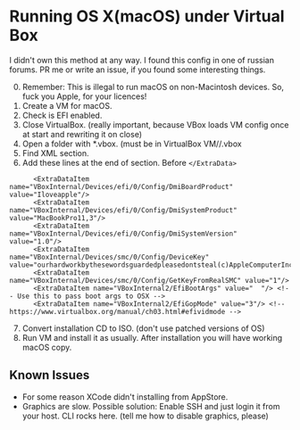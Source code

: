 # Running OS X(macOS) under Virtual Box

I didn't own this method at any way. I found this config in one of russian forums. 
PR me or write an issue, if you found some interesting things.

0. Remember: This is illegal to run macOS on non-Macintosh devices. So, fuck you Apple, for your licences! 
1. Create a VM for macOS. 
2. Check is EFI enabled.
3. Close VirtualBox. (really important, because VBox loads VM config once at start and rewriting it on close)
4. Open a folder with *.vbox. (must be in VirtualBox VM/<name>/<name>.vbox
5. Find <ExtraData> XML section.
6. Add these lines at the end of section. Before `</ExtraData>`
```
      <ExtraDataItem name="VBoxInternal/Devices/efi/0/Config/DmiBoardProduct" value="Iloveapple"/>
      <ExtraDataItem name="VBoxInternal/Devices/efi/0/Config/DmiSystemProduct" value="MacBookPro11,3"/>
      <ExtraDataItem name="VBoxInternal/Devices/efi/0/Config/DmiSystemVersion" value="1.0"/>
      <ExtraDataItem name="VBoxInternal/Devices/smc/0/Config/DeviceKey" value="ourhardworkbythesewordsguardedpleasedontsteal(c)AppleComputerInc"/>
      <ExtraDataItem name="VBoxInternal/Devices/smc/0/Config/GetKeyFromRealSMC" value="1"/>
      <ExtraDataItem name="VBoxInternal2/EfiBootArgs" value="  "/> <!-- Use this to pass boot args to OSX -->
      <ExtraDataItem name="VBoxInternal2/EfiGopMode" value="3"/> <!-- https://www.virtualbox.org/manual/ch03.html#efividmode -->
```
7. Convert installation CD to ISO. (don't use patched versions of OS)
8. Run VM and install it as usually. After installation you will have working macOS copy.

## Known Issues
* For some reason XCode didn't installing from AppStore. 
* Graphics are slow. Possible solution: Enable SSH and just login it from your host. CLI rocks here. (tell me how to disable graphics, please)
